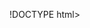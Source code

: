 !DOCTYPE html>
<html lang="en">
	<head>
		<meta charset="utf-8">
		<title> Alexandra Sentís </title>
		<link rel="icon" type="image/jpg" href="img/favicon/favicon.jpg">
		<link rel="stylesheet" href="css/stylesheet.css">
		<link rel="stylesheet" href="css/grid_gallery.css">
		<script defer src = "js/portfol.js"></script>
		<link rel="stylesheet" type="text/css" href="fontawesome-free-5.15.3-web/css/all.css">
		<meta name="description" content="Photography portfolio, both analog and digital. Personal and comissioned work.">
		<meta name="keywords" content="Photography, analog photography, digital photography, comissioned work">
		<meta name="author" content="Alexandra Sentís">
		<meta name="viewport" content="width=device-width, initial-scale=1">
		<!-- Global site tag (gtag.js) - Google Analytics -->
		<script async src="https://www.googletagmanager.com/gtag/js?id=G-WJD9S0SFMJ"></script>
		<script>
		 window.dataLayer = window.dataLayer || [];
		 function gtag(){dataLayer.push(arguments);}
		 gtag('js', new Date());

		gtag('config', 'G-WJD9S0SFMJ');
		</script>
	</head>



	<body>
		<header class="header" id="navbar">
				<nav class="nav">
					<h1><a href="https://alexsenfra.github.io/" tabindex="1" class="logo nav-link" id="logo">ALEXANDRA SENTÍS</a></h1>

					<button class="nav_toogle" id="nav_toogle" aria-label="Open Menu" tabindex="2">
						<i class="fas fa-bars"></i>

					</button>

					<ul class="nav_ul " id="nav_ul">
						<li class="nav_ul_li"><a href="background" class="nav_ul_li_a nav-link" tabindex="3">Background</a></li>
						<li class="nav_ul_li"><a href="photography" class="nav_ul_li_a nav-link current_page" tabindex="4">Photography</a></li>
						<li class="nav_ul_li"><a href="ceramics" class="nav_ul_li_a nav-link" tabindex="5">Ceramics</a></li>
						<li class="nav_ul_li"><a href="https://bioescultura.tumblr.com/" class="nav_ul_li_a nav-link" tabindex="6">Materials</a></li>
						<li class="nav_ul_li"><a href="nft" class="nav_ul_li_a nav-link" tabindex="7">NFT</a></li>
						<li class="nav_ul_li"><a href="contact" class="nav_ul_li_a nav-link" tabindex="8">Contact</a></li>
					</ul>
				</nav>
		</header>

		

		<main class="main_containter">

				<div class="grid_container">

					<div><a href="img/photography/asgol_website-1.jpg"><img src="img/photography/asgol_website-1.jpg" class="grid_item img_vertical" id="grid_item_1" alt="film photography Portfolio"></a> </div>
					<div><a href="img/photography/asgol_website-2.jpg"><img src="img/photography/asgol_website-2.jpg" class="grid_item img_vertical" id="grid_item_2" alt="film photography Portfolio"></a> </div>
					<div><a href="img/photography/asgol_website-3.jpg"><img src="img/photography/asgol_website-3.jpg" class="grid_item img_vertical" id="grid_item_3" alt="film photography Portfolio"></a> </div>
					<div><a href="img/photography/asgol_website-4.jpg"><img src="img/photography/asgol_website-4.jpg" class="grid_item img_vertical" id="grid_item_4" alt="film photography Portfolio"></a> </div>
					<div><a href="img/photography/asgol_website-5.jpg"><img src="img/photography/asgol_website-5.jpg" class="grid_item img_horizontal" id="grid_item_5" alt="digital photography Portfolio"></a> </div>
					<div><a href="img/photography/asgol_website-6.jpg"><img src="img/photography/asgol_website-6.jpg" class="grid_item img_horizontal" id="grid_item_6" alt="film photography Portfolio"></a> </div>
					<div><a href="img/photography/asgol_website-7.jpg"><img src="img/photography/asgol_website-7.jpg" class="grid_item img_vertical" id="grid_item_7" alt="film photography Portfolio"></a> </div>
					<div><a href="img/photography/asgol_website-8.jpg"><img src="img/photography/asgol_website-8.jpg" class="grid_item img_vertical" id="grid_item_8" alt="film photography Portfolio"></a> </div>
					<div><a href="img/photography/asgol_website-9.jpg"><img src="img/photography/asgol_website-9.jpg" class="grid_item img_horizontal" id="grid_item_9" alt="film photography Portfolio"></a> </div>
					<div><a href="img/photography/asgol_website-10.jpg"><img src="img/photography/asgol_website-10.jpg" class="grid_item img_horizontal" id="grid_item_10" alt="film photography Portfolio"></a> </div>
					<div><a href="img/photography/asgol_website-11.jpg"><img src="img/photography/asgol_website-11.jpg" class="grid_item img_vertical" id="grid_item_11" alt="digital photography Portfolio"></a> </div>
					<div><a href="img/photography/asgol_website-12.jpg"><img src="img/photography/asgol_website-12.jpg" class="grid_item img_vertical" id="grid_item_12" alt="digital photography Portfolio"></a> </div>
					<div><a href="img/photography/asgol_website-13.jpg"><img src="img/photography/asgol_website-13.jpg" class="grid_item img_vertical" id="grid_item_13" alt="film photography Portfolio"></a> </div>
					<div><a href="img/photography/asgol_website-14.jpg"><img src="img/photography/asgol_website-14.jpg" class="grid_item img_vertical" id="grid_item_14" alt="film photography Portfolio"></a> </div>
					<div><a href="img/photography/asgol_website-15.jpg"><img src="img/photography/asgol_website-15.jpg" class="grid_item img_vertical" id="grid_item_15" alt="digital photography Portfolio"></a> </div>
					<div><a href="img/photography/asgol_website-16.jpg"><img src="img/photography/asgol_website-16.jpg" class="grid_item img_vertical" id="grid_item_16" alt="film photography Portfolio"></a> </div>
					<div><a href="img/photography/asgol_website-17.jpg"><img src="img/photography/asgol_website-17.jpg" class="grid_item img_horizontal" id="grid_item_17" alt="film photography Portfolio"></a> </div>
					<div><a href="img/photography/asgol_website-18.jpg"><img src="img/photography/asgol_website-18.jpg" class="grid_item img_horizontal" id="grid_item_18" alt="digital photography Portfolio"></a> </div>
					<div><a href="img/photography/asgol_website-19.jpg"><img src="img/photography/asgol_website-19.jpg" class="grid_item img_vertical" id="grid_item_19" alt="film photography Portfolio"></a> </div>
					<div><a href="img/photography/asgol_website-20.jpg"><img src="img/photography/asgol_website-20.jpg" class="grid_item img_vertical" id="grid_item_20" alt="film photography Portfolio"></a> </div>
					<div><a href="img/photography/asgol_website-21.jpg"><img src="img/photography/asgol_website-21.jpg" class="grid_item img_vertical" id="grid_item_21" alt="film photography Portfolio"></a> </div>
					<div><a href="img/photography/asgol_website-22.jpg"><img src="img/photography/asgol_website-22.jpg" class="grid_item img_horizontal" id="grid_item_22" alt="film photography Portfolio"></a> </div>
					<div><a href="img/photography/asgol_website-23.jpg"><img src="img/photography/asgol_website-23.jpg" class="grid_item img_vertical" id="grid_item_23" alt="digital photography Portfolio"></a> </div>
					<div><a href="img/photography/asgol_website-24.jpg"><img src="img/photography/asgol_website-24.jpg" class="grid_item img_vertical" id="grid_item_24" alt="digital photography Portfolio"></a> </div>
					<div><a href="img/photography/asgol_website-25.jpg"><img src="img/photography/asgol_website-25.jpg" class="grid_item img_vertical" id="grid_item_25" alt="film photography Portfolio"></a> </div>
					<div><a href="img/photography/asgol_website-26.jpg"><img src="img/photography/asgol_website-26.jpg" class="grid_item img_horizontal" id="grid_item_26" alt="digital photography Portfolio"></a> </div>
					<div><a href="img/photography/asgol_website-27.jpg"><img src="img/photography/asgol_website-27.jpg" class="grid_item img_vertical" id="grid_item_27" alt="digital photography Portfolio"></a> </div>
					<div><a href="img/photography/asgol_website-28.jpg"><img src="img/photography/asgol_website-28.jpg" class="grid_item img_vertical" id="grid_item_28" alt="film photography Portfolio"></a> </div>
					<div><a href="img/photography/asgol_website-29.jpg"><img src="img/photography/asgol_website-29.jpg" class="grid_item img_vertical" id="grid_item_29" alt="film photography Portfolio"></a> </div>
					<div><a href="img/photography/asgol_website-30.jpg"><img src="img/photography/asgol_website-30.jpg" class="grid_item img_vertical" id="grid_item_30" alt="film photography Portfolio"></a> </div>
					<div><a href="img/photography/asgol_website-31.jpg"><img src="img/photography/asgol_website-31.jpg" class="grid_item img_horizontal" id="grid_item_31" alt="film photography Portfolio"></a> </div>
					<div><a href="img/photography/asgol_website-32.jpg"><img src="img/photography/asgol_website-32.jpg" class="grid_item img_horizontal" id="grid_item_32" alt="film photography Portfolio"></a> </div>
					<div><a href="img/photography/asgol_website-33.jpg"><img src="img/photography/asgol_website-33.jpg" class="grid_item img_vertical" id="grid_item_33" alt="film photography Portfolio"></a> </div>
					<div><a href="img/photography/asgol_website-34.jpg"><img src="img/photography/asgol_website-34.jpg" class="grid_item img_vertical" id="grid_item_34" alt="film photography Portfolio"></a> </div>
					<div><a href="img/photography/asgol_website-35.jpg"><img src="img/photography/asgol_website-35.jpg" class="grid_item img_vertical" id="grid_item_35" alt="film photography Portfolio"></a> </div>
					<div><a href="img/photography/asgol_website-36.jpg"><img src="img/photography/asgol_website-36.jpg" class="grid_item img_vertical" id="grid_item_36" alt="film photography Portfolio"></a> </div>
					<div><a href="img/photography/asgol_website-37.jpg"><img src="img/photography/asgol_website-37.jpg" class="grid_item img_vertical" id="grid_item_37" alt="film photography Portfolio"></a> </div>
					<div><a href="img/photography/asgol_website-38.jpg"><img src="img/photography/asgol_website-38.jpg" class="grid_item img_horizontal" id="grid_item_38" alt="film photography Portfolio"></a> </div>
					<div><a href="img/photography/asgol_website-39.jpg"><img src="img/photography/asgol_website-39.jpg" class="grid_item img_horizontal" id="grid_item_39" alt="film photography Portfolio"></a> </div>
					<div><a href="img/photography/asgol_website-40.jpg"><img src="img/photography/asgol_website-40.jpg" class="grid_item img_vertical" id="grid_item_40" alt="digital photography Portfolio"></a> </div>
					<div><a href="img/photography/asgol_website-41.jpg"><img src="img/photography/asgol_website-41.jpg" class="grid_item img_vertical" id="grid_item_41" alt="film photography Portfolio"></a> </div>
					<div><a href="img/photography/asgol_website-42.jpg"><img src="img/photography/asgol_website-42.jpg" class="grid_item img_vertical" id="grid_item_42" alt="film photography Portfolio"></a> </div>
					<div><a href="img/photography/asgol_website-43.jpg"><img src="img/photography/asgol_website-43.jpg" class="grid_item img_vertical" id="grid_item_43" alt="film photography Portfolio"></a> </div>
					<div><a href="img/photography/asgol_website-44.jpg"><img src="img/photography/asgol_website-44.jpg" class="grid_item img_vertical" id="grid_item_44" alt="film photography Portfolio"></a> </div>
					<div><a href="img/photography/asgol_website-45.jpg"><img src="img/photography/asgol_website-45.jpg" class="grid_item img_vertical" id="grid_item_45" alt="film photography Portfolio"></a> </div>
					<div><a href="img/photography/asgol_website-46.jpg"><img src="img/photography/asgol_website-46.jpg" class="grid_item img_vertical" id="grid_item_46" alt="film photography Portfolio"></a> </div>
					<div><a href="img/photography/asgol_website-47.jpg"><img src="img/photography/asgol_website-47.jpg" class="grid_item img_vertical" id="grid_item_47" alt="film photography Portfolio"></a> </div>
					<div><a href="img/photography/asgol_website-48.jpg"><img src="img/photography/asgol_website-48.jpg" class="grid_item img_horizontal" id="grid_item_48" alt="film photography Portfolio"></a> </div>
					<div><a href="img/photography/asgol_website-49.jpg"><img src="img/photography/asgol_website-49.jpg" class="grid_item img_horizontal" id="grid_item_49" alt="film photography Portfolio"></a> </div>
					<div><a href="img/photography/asgol_website-50.jpg"><img src="img/photography/asgol_website-50.jpg" class="grid_item img_vertical" id="grid_item_50" alt="film photography Portfolio"></a> </div>
					<div><a href="img/photography/asgol_website-51.jpg"><img src="img/photography/asgol_website-51.jpg" class="grid_item img_vertical" id="grid_item_51" alt="film photography Portfolio"></a> </div>
					<div><a href="img/photography/asgol_website-52.jpg"><img src="img/photography/asgol_website-52.jpg" class="grid_item img_horizontal" id="grid_item_52" alt="film photography Portfolio"></a> </div>
					<div><a href="img/photography/asgol_website-53.jpg"><img src="img/photography/asgol_website-53.jpg" class="grid_item img_horizontal" id="grid_item_53" alt="film photography Portfolio"></a> </div>
					<div><a href="img/photography/asgol_website-54.jpg"><img src="img/photography/asgol_website-54.jpg" class="grid_item img_vertical" id="grid_item_54" alt="film photography Portfolio"></a> </div>
					<div><a href="img/photography/asgol_website-55.jpg"><img src="img/photography/asgol_website-55.jpg" class="grid_item img_vertical" id="grid_item_55" alt="film photography Portfolio"></a> </div>
					<div><a href="img/photography/asgol_website-56.jpg"><img src="img/photography/asgol_website-56.jpg" class="grid_item img_vertical" id="grid_item_56" alt="digital photography Portfolio"></a> </div>
					<div><a href="img/photography/asgol_website-57.jpg"><img src="img/photography/asgol_website-57.jpg" class="grid_item img_vertical" id="grid_item_57" alt="digital photography Portfolio"></a> </div>
					<div><a href="img/photography/asgol_website-58.jpg"><img src="img/photography/asgol_website-58.jpg" class="grid_item img_vertical" id="grid_item_58" alt="film photography Portfolio"></a> </div>

			</div>
		
		

		</main>

		<footer class="footer">

			<div class="copyright">Design, code and all images by Alexandra Sentís. &copy 2022 All rights reserved.</div>

			

		</footer>
		
	</body>
</html>

